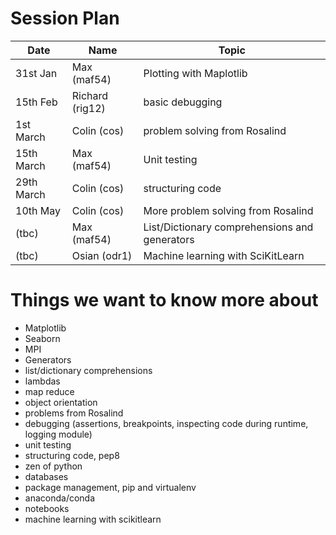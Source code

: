 # Session Plan

| Date | Name | Topic |
| ---- | ---- | ----- |
| 31st Jan | Max (maf54) | Plotting with Maplotlib |
| 15th Feb | Richard (rig12) | basic debugging |
| 1st March | Colin (cos) |  problem solving from Rosalind |
| 15th March | Max (maf54) | Unit testing |
| 29th March | Colin (cos) | structuring code |
| 10th May | Colin (cos) | More problem solving from Rosalind |
| (tbc) | Max (maf54) |  List/Dictionary comprehensions and generators |
| (tbc) | Osian (odr1) | Machine learning with SciKitLearn |


# Things we want to know more about

* Matplotlib 
* Seaborn
* MPI
* Generators
* list/dictionary comprehensions
* lambdas
* map reduce
* object orientation
* problems from Rosalind
* debugging (assertions, breakpoints, inspecting code during runtime, logging module)
* unit testing
* structuring code, pep8 
* zen of python
* databases
* package management, pip and virtualenv
* anaconda/conda
* notebooks
* machine learning with scikitlearn 
